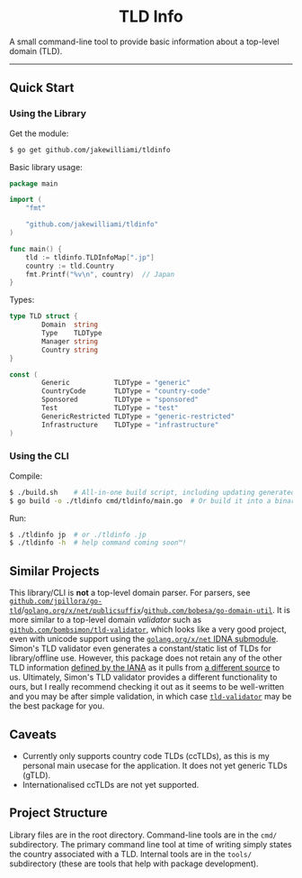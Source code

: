 <h1 align="center">TLD Info</h1>

A small command-line tool to provide basic information about a top-level domain (TLD).

---

## Quick Start

### Using the Library

Get the module:
```bash
$ go get github.com/jakewilliami/tldinfo
```

Basic library usage:
```go
package main

import (
	"fmt"

	"github.com/jakewilliami/tldinfo"
)

func main() {
	tld := tldinfo.TLDInfoMap[".jp"]
	country := tld.Country
	fmt.Printf("%v\n", country)  // Japan
}
```

Types:
```go
type TLD struct {
        Domain  string
        Type    TLDType
        Manager string
        Country string
}

const (
        Generic           TLDType = "generic"
        CountryCode       TLDType = "country-code"
        Sponsored         TLDType = "sponsored"
        Test              TLDType = "test"
        GenericRestricted TLDType = "generic-restricted"
        Infrastructure    TLDType = "infrastructure"
)
```

### Using the CLI

Compile:
```bash
$ ./build.sh    # All-in-one build script, including updating generated const file
$ go build -o ./tldinfo cmd/tldinfo/main.go  # Or build it into a binary
```

Run:
```bash
$ ./tldinfo jp  # or ./tldinfo .jp
$ ./tldinfo -h  # help command coming soon™!
```

## Similar Projects

This library/CLI is **not** a top-level domain parser.  For parsers, see [`github.com/jpillora/go-tld`](https://github.com/jpillora/go-tld)/[`golang.org/x/net/publicsuffix`](https://pkg.go.dev/golang.org/x/net/publicsuffix)/[`github.com/bobesa/go-domain-util`](https://github.com/bobesa/go-domain-util).  It is more similar to a top-level domain *validator* such as [`github.com/bombsimon/tld-validator`](https://github.com/bombsimon/tld-validator), which looks like a very good project, even with unicode support using the [`golang.org/x/net` IDNA submodule](https://pkg.go.dev/golang.org/x/net/idna).  Simon's TLD validator even generates a constant/static list of TLDs for library/offline use.  However, this package does not retain any of the other TLD information [defined by the IANA](https://www.iana.org/domains/root/db) as it pulls from [a different source](https://data.iana.org/TLD/tlds-alpha-by-domain.txt) to us.  Ultimately, Simon's TLD validator provides a different functionality to ours, but I really recommend checking it out as it seems to be well-written and you may be after simple validation, in which case [`tld-validator`](https://github.com/bombsimon/tld-validator) may be the best package for you.

## Caveats

  - Currently only supports country code TLDs (ccTLDs), as this is my personal main usecase for the application.  It does not yet generic TLDs (gTLD).
  - Internationalised ccTLDs are not yet supported.

## Project Structure

Library files are in the root directory.  Command-line tools are in the `cmd/` subdirectory.  The primary command line tool at time of writing simply states the country associated with a TLD.  Internal tools are in the `tools/` subdirectory (these are tools that help with package development).
